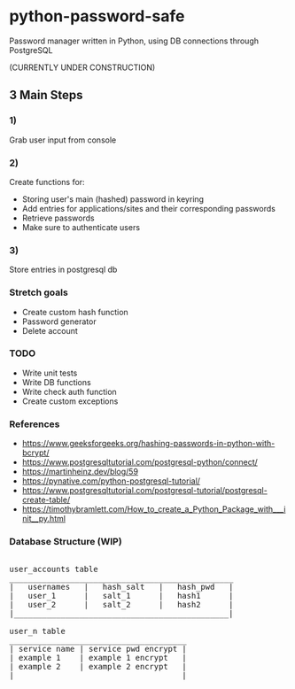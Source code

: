 # python-password-safe
Password manager written in Python, using DB connections through PostgreSQL

(CURRENTLY UNDER CONSTRUCTION)

## 3 Main Steps

### 1)
Grab user input from console

### 2)
Create functions for:
- Storing user's main (hashed) password in keyring
- Add entries for applications/sites and their corresponding passwords
- Retrieve passwords
- Make sure to authenticate users

### 3)
Store entries in postgresql db

### Stretch goals
- Create custom hash function
- Password generator
- Delete account

### TODO
- Write unit tests
- Write DB functions
- Write check auth function
- Create custom exceptions

### References
- https://www.geeksforgeeks.org/hashing-passwords-in-python-with-bcrypt/
- https://www.postgresqltutorial.com/postgresql-python/connect/
- https://martinheinz.dev/blog/59
- https://pynative.com/python-postgresql-tutorial/
- https://www.postgresqltutorial.com/postgresql-tutorial/postgresql-create-table/
- https://timothybramlett.com/How_to_create_a_Python_Package_with___init__py.html

### Database Structure (WIP)
<pre>

user_accounts table
________________________________________________
|   usernames   |   hash_salt   |   hash_pwd   |
|   user_1      |   salt_1      |   hash1      |
|   user_2      |   salt_2      |   hash2      |
|______________________________________________|

user_n table
______________________________________
| service name | service pwd encrypt |
| example 1    | example 1 encrypt   |
| example 2    | example 2 encrypt   |
|____________________________________|
</pre>